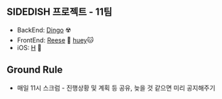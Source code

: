 ## SIDEDISH 프로젝트 - 11팀

- BackEnd: [Dingo](https://github.com/wooody92) ☢️
- FrontEnd: 
[Reese](https://github.com/seungdeng17) 🦄 
[huey](https://github.com/hu2y)🐱
- iOS: [H](https://github.com/MagnaPax) 🦊


## Ground Rule

- 매일 11시 스크럼 - 진행상황 및 계획 등 공유, 늦을 것 같으면 미리 공지해주기
